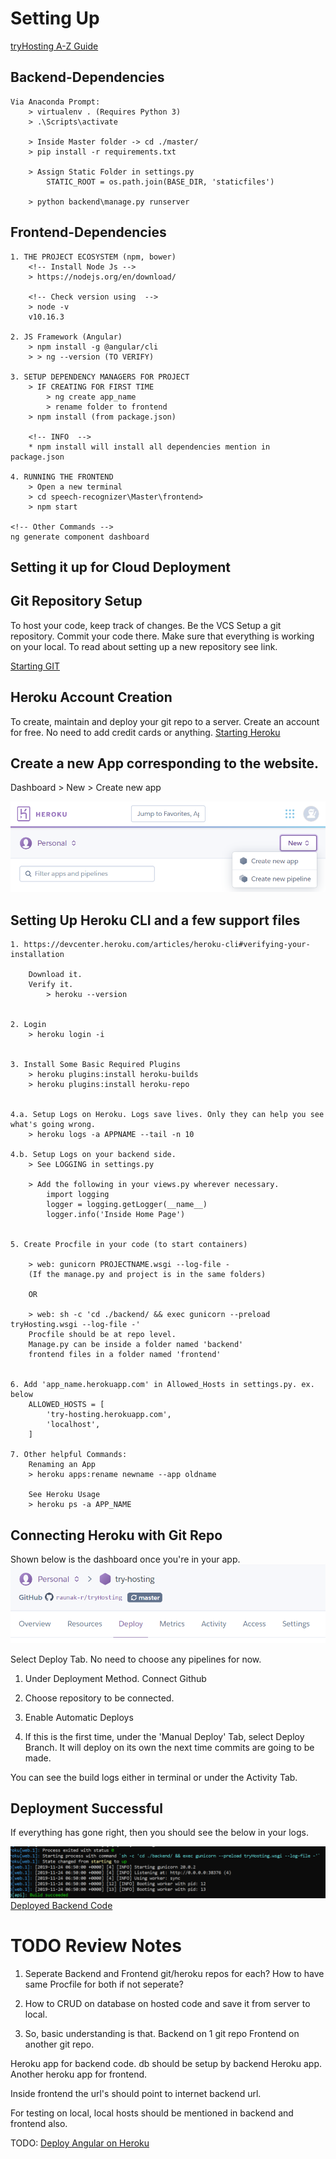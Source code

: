 # Setting Up
[tryHosting A-Z Guide](https://raunak-r.github.io/tryHosting/)

## Backend-Dependencies
```
Via Anaconda Prompt:
	> virtualenv . (Requires Python 3)
	> .\Scripts\activate

	> Inside Master folder -> cd ./master/
	> pip install -r requirements.txt
	
	> Assign Static Folder in settings.py
		STATIC_ROOT = os.path.join(BASE_DIR, 'staticfiles')

	> python backend\manage.py runserver

```

## Frontend-Dependencies
```
1. THE PROJECT ECOSYSTEM (npm, bower)
	<!-- Install Node Js -->
	> https://nodejs.org/en/download/

	<!-- Check version using  -->
	> node -v
	v10.16.3

2. JS Framework (Angular)
	> npm install -g @angular/cli
	> > ng --version (TO VERIFY)

3. SETUP DEPENDENCY MANAGERS FOR PROJECT
	> IF CREATING FOR FIRST TIME
		> ng create app_name
		> rename folder to frontend
	> npm install (from package.json)

	<!-- INFO  -->
	* npm install will install all dependencies mention in package.json

4. RUNNING THE FRONTEND
	> Open a new terminal
	> cd speech-recognizer\Master\frontend>
	> npm start

<!-- Other Commands -->
ng generate component dashboard
```	

## Setting it up for Cloud Deployment

## Git Repository Setup
To host your code, keep track of changes. Be the VCS
Setup a git repository. Commit your code there. Make sure that everything is working on your local. To read about setting up a new repository see link.

[Starting GIT](https://help.github.com/en/github/getting-started-with-github/create-a-repo)


## Heroku Account Creation
To create, maintain and deploy your git repo to a server.
Create an account for free. No need to add credit cards or anything.
[Starting Heroku](https://www.heroku.com/)


## Create a new App corresponding to the website.
Dashboard > New > Create new app

![Heroku New App Page](documentations/images/heroku_start_new_app.png?raw=true "Heroku New App Page")


## Setting Up Heroku CLI and a few support files
```
1. https://devcenter.heroku.com/articles/heroku-cli#verifying-your-installation

	Download it.
	Verify it.
		> heroku --version


2. Login
	> heroku login -i


3. Install Some Basic Required Plugins
	> heroku plugins:install heroku-builds
	> heroku plugins:install heroku-repo


4.a. Setup Logs on Heroku. Logs save lives. Only they can help you see what's going wrong.
	> heroku logs -a APPNAME --tail -n 10

4.b. Setup Logs on your backend side.
	> See LOGGING in settings.py
	
	> Add the following in your views.py wherever necessary.
		import logging
		logger = logging.getLogger(__name__)
		logger.info('Inside Home Page')


5. Create Procfile in your code (to start containers)

	> web: gunicorn PROJECTNAME.wsgi --log-file -
	(If the manage.py and project is in the same folders)
	
	OR

	> web: sh -c 'cd ./backend/ && exec gunicorn --preload tryHosting.wsgi --log-file -'
	Procfile should be at repo level.
	Manage.py can be inside a folder named 'backend'
	frontend files in a folder named 'frontend'


6. Add 'app_name.herokuapp.com' in Allowed_Hosts in settings.py. ex. below
	ALLOWED_HOSTS = [
	    'try-hosting.herokuapp.com',
	    'localhost',
	]

7. Other helpful Commands:
	Renaming an App
	> heroku apps:rename newname --app oldname

	See Heroku Usage
	> heroku ps -a APP_NAME
```


## Connecting Heroku with Git Repo
Shown below is the dashboard once you're in your app.
![Dashboard](documentations/images/dashboard.png?raw=true "Dashboard")

Select Deploy Tab.
No need to choose any pipelines for now.
1. Under Deployment Method. Connect Github
2. Choose repository to be connected.
3. Enable Automatic Deploys

4. If this is the first time, under the 'Manual Deploy' Tab, select Deploy Branch. It will deploy on its own the next time commits are going to be made.

You can see the build logs either in terminal or under the Activity Tab.


## Deployment Successful
If everything has gone right, then you should see the below in your logs.

![Successful](documentations/images/build_success.png?raw=true "Successful")
[Deployed Backend Code](https://try-hosting-backend.herokuapp.com/home/)



# TODO Review Notes
1. Seperate Backend and Frontend git/heroku repos for each?
How to have same Procfile for both if not seperate?

2. How to CRUD on database on hosted code and save it from server to local.

3. So, basic understanding is that. 
Backend on 1 git repo
Frontend on another git repo.

Heroku app for backend code.
	db should be setup by backend Heroku app.
Another heroku app for frontend.

Inside frontend the url's should point to internet backend url.

For testing on local, local hosts should be mentioned in backend and frontend also.

TODO: [Deploy Angular on Heroku](https://itnext.io/how-to-deploy-angular-application-to-heroku-1d56e09c5147)
